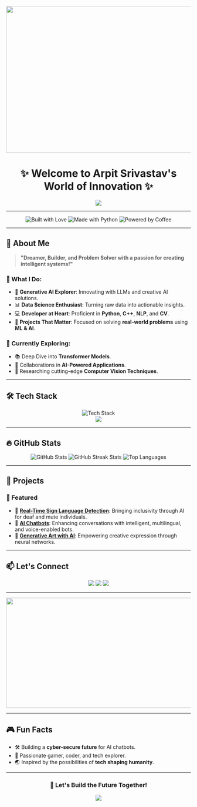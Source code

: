 <div align="center">
  <img src="https://media4.giphy.com/media/du3J3cXyzhj75IOgvA/giphy.gif" width="800" height="400"/>
</div>

<h1 align="center">✨ Welcome to Arpit Srivastav's World of Innovation ✨</h1>

<p align="center">
  <img src="https://readme-typing-svg.herokuapp.com?font=Fira+Code&size=28&duration=4000&color=00BFFF&center=true&vCenter=true&width=600&lines=AI+Developer+%7C+ML+Enthusiast+%7C+Innovator;Solving+problems+with+Generative+AI;Passionate+about+NLP+and+CV;Building+the+Future%2C+one+model+at+a+time!" />
</p>

---

<div align="center">
  <img src="https://forthebadge.com/images/badges/built-with-love.svg" alt="Built with Love" />
  <img src="https://forthebadge.com/images/badges/made-with-python.svg" alt="Made with Python" />
  <img src="https://forthebadge.com/images/badges/powered-by-coffee.svg" alt="Powered by Coffee" />
</div>

---

## 🌟 About Me  
> **"Dreamer, Builder, and Problem Solver with a passion for creating intelligent systems!"**

### 🚀 What I Do:
- 🤖 **Generative AI Explorer**: Innovating with LLMs and creative AI solutions.  
- 📊 **Data Science Enthusiast**: Turning raw data into actionable insights.  
- 💻 **Developer at Heart**: Proficient in **Python**, **C++**, **NLP**, and **CV**.  
- 🎯 **Projects That Matter**: Focused on solving **real-world problems** using **ML & AI**.  

### 🌱 Currently Exploring:
- 📚 Deep Dive into **Transformer Models**.  
- 🤝 Collaborations in **AI-Powered Applications**.  
- 🔬 Researching cutting-edge **Computer Vision Techniques**.  

---

## 🛠️ Tech Stack  
<div align="center">
  <img src="https://skillicons.dev/icons?i=python,pytorch,tensorflow,opencv,cpp,html,css,js,docker,mongodb,git" alt="Tech Stack" /><br>
  <img src="https://img.shields.io/badge/Tools%20I%20Use-Streamlit%20%7C%20Django%20%7C%20Flask-brightgreen?style=flat" />
</div>

---

## 🔥 GitHub Stats  
<div align="center">
  <img src="https://github-readme-stats.vercel.app/api?username=4for7apy&show_icons=true&theme=highcontrast&count_private=true" alt="GitHub Stats" />
  <img src="https://github-readme-streak-stats.herokuapp.com?user=4for7apy&theme=highcontrast" alt="GitHub Streak Stats" />
  <img src="https://github-readme-stats.vercel.app/api/top-langs/?username=4for7apy&layout=compact&theme=highcontrast" alt="Top Languages" />
</div>

---

## 💼 Projects  
### 🌟 Featured  
- 🧠 **[Real-Time Sign Language Detection](#)**: Bringing inclusivity through AI for deaf and mute individuals.  
- 🤖 **[AI Chatbots](#)**: Enhancing conversations with intelligent, multilingual, and voice-enabled bots.  
- 🎨 **[Generative Art with AI](#)**: Empowering creative expression through neural networks.  

---

## 📫 Let's Connect  
<div align="center">
  <a href="https://www.linkedin.com/in/arpit-srivastav/"><img src="https://img.shields.io/badge/LinkedIn-0A66C2?style=for-the-badge&logo=linkedin&logoColor=white" /></a>
  <a href="mailto:arpit88407@gmail.com"><img src="https://img.shields.io/badge/Gmail-D14836?style=for-the-badge&logo=gmail&logoColor=white" /></a>
  <a href="https://github.com/4for7apy"><img src="https://img.shields.io/badge/GitHub-181717?style=for-the-badge&logo=github&logoColor=white" /></a>
</div>

---

<div align="center">
  <img src="https://media.giphy.com/media/1AgViWw1AYKuJv7eLN/giphy.gif" width="600" height="300" />
</div>

---

## 🎮 Fun Facts  
- 🛠️ Building a **cyber-secure future** for AI chatbots.  
- 🎯 Passionate gamer, coder, and tech explorer.  
- 🌏 Inspired by the possibilities of **tech shaping humanity**.  

---

<div align="center">
  <h3>🚀 Let's Build the Future Together!</h3>
  <img src="https://readme-typing-svg.herokuapp.com?font=Fira+Code&size=24&duration=4000&color=FFFFFF&center=true&vCenter=true&width=600&lines=Collaboration+is+Key+%F0%9F%91%8C;Let's+Bring+Ideas+to+Life+%F0%9F%94%A5;Reach+out+anytime!+%F0%9F%93%A9" />
</div>
